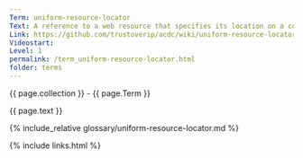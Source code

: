 ```yaml
---
Term: uniform-resource-locator
Text: A reference to a web resource that specifies its location on a computer network and a mechanism for retrieving it
Link: https://github.com/trustoverip/acdc/wiki/uniform-resource-locator
Videostart: 
Level: 1
permalink: /term_uniform-resource-locator.html
folder: terms
---
```


{{ page.collection }} - {{ page.Term }}

   {{ page.text }}

{% include_relative glossary/uniform-resource-locator.md %}

 {% include links.html %} 
